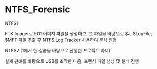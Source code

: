 # NTFS_Forensic

NTFS1

FTK Imager로 E01 이미지 파일을 생성하고, 그 파일을 바탕으로 $J, $LogFile, $MFT 파일 추출 후 NTFS Log Tracker 사용하여 분석 진행

NTFS2 (1에서 한 실습을 바탕으로 진행한 프로젝트 과제)

실제 판례를 바탕으로 USB를 조작한 다음, 포렌식 파일 생성 및 분석 진행
